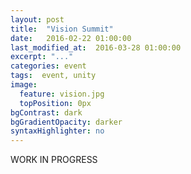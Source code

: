 ```yaml
---
layout: post
title:  "Vision Summit"
date:   2016-02-22 01:00:00
last_modified_at:  2016-03-28 01:00:00
excerpt: "..."
categories: event
tags:  event, unity
image:
  feature: vision.jpg
  topPosition: 0px
bgContrast: dark
bgGradientOpacity: darker
syntaxHighlighter: no
---
```


WORK IN PROGRESS